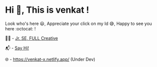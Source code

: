# Hi 👋, This is venkat !

Look who's here :smiley:, Appreciate your click on my Id 😅, Happy to see you here :octocat: !

👨‍💻 - [Jr. SE, FULL Creative](https://full.io/)

📬 - [Say Hi!](mailto:vxkat.360@gmailcom)

🌐 - https://venkat-x.netlify.app/ (Under Dev)

<!---
venkatt05/venkatt05 is a ✨ special ✨ repository because its `README.md` (this file) appears on your GitHub profile.
You can click the Preview link to take a look at your changes.
--->
